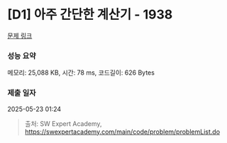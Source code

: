 # [D1] 아주 간단한 계산기 - 1938 

[문제 링크](https://swexpertacademy.com/main/code/problem/problemDetail.do?contestProbId=AV5PjsYKAMIDFAUq) 

### 성능 요약

메모리: 25,088 KB, 시간: 78 ms, 코드길이: 626 Bytes

### 제출 일자

2025-05-23 01:24



> 출처: SW Expert Academy, https://swexpertacademy.com/main/code/problem/problemList.do